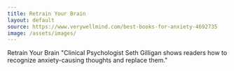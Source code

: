 ```yaml
---
title: Retrain Your Brain
layout: default
source: https://www.verywellmind.com/best-books-for-anxiety-4692735
image: /assets/images/
---
```

Retrain Your Brain
"Clinical Psychologist Seth Gilligan shows readers how to recognize anxiety-causing thoughts and replace them."
